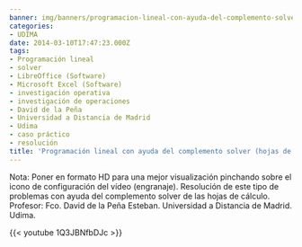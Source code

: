 ```yaml
---
banner: img/banners/programacion-lineal-con-ayuda-del-complemento-solver-hojas-de-calculo-caso-practico.jpg
categories:
- UDIMA
date: 2014-03-10T17:47:23.000Z
tags:
- Programación lineal
- solver
- LibreOffice (Software)
- Microsoft Excel (Software)
- investigación operativa
- investigación de operaciones
- David de la Peña
- Universidad a Distancia de Madrid
- Udima
- caso práctico
- resolución
title: 'Programación lineal con ayuda del complemento solver (hojas de cálculo). Caso práctico.'
---
```


Nota: Poner en formato HD para una mejor visualización pinchando sobre el icono de configuración del vídeo (engranaje).
Resolución de este tipo de problemas con ayuda del complemento solver de las hojas de cálculo.
Profesor: Fco. David de la Peña Esteban.
Universidad a Distancia de Madrid. Udima.

{{< youtube 1Q3JBNfbDJc >}}
